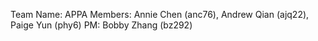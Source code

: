 Team Name: APPA
Members: Annie Chen (anc76), Andrew Qian (ajq22), Paige Yun (phy6)
PM: Bobby Zhang (bz292)